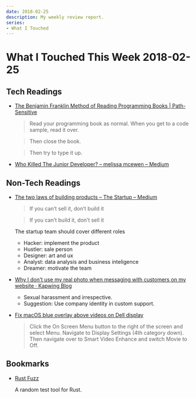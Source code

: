 ```yaml
---
date: 2018-02-25
description: My weekly review report.
series:
- What I Touched
---
```


# What I Touched This Week 2018-02-25


## Tech Readings

* [The Benjamin Franklin Method of Reading Programming Books | Path-Sensitive](http://www.pathsensitive.com/2018/01/the-benjamin-franklin-method-of-reading.html)

    > Read your programming book as normal. When you get to a code sample, read it over.

    > Then close the book.

    > Then try to type it up.

* [Who Killed The Junior Developer? – melissa mcewen – Medium](https://medium.com/@melissamcewen/who-killed-the-junior-developer-33e9da2dc58c)

<!--more-->

## Non-Tech Readings

* [The two laws of building products – The Startup – Medium](https://medium.com/swlh/the-two-laws-of-building-products-74880772c678)

    > If you can’t sell it, don’t build it

    > If you can’t build it, don’t sell it

    The startup team should cover different roles

    - Hacker: implement the product
    - Hustler: sale person
    - Designer: art and ux
    - Analyst: data analysis and business inteligence
    - Dreamer: motivate the team

* [Why I don't use my real photo when messaging with customers on my website · Kapwing Blog](https://www.kapwing.com/blog/why-i-dont-use-my-real-photo/)

    - Sexual harassment and irrespective.
    - Suggestion: Use company identity in custom support.

- [Fix macOS blue overlay above videos on Dell display](https://discussions.apple.com/message/21511262)

    > Click the On Screen Menu button to the right of the screen and select Menu. Navigate to Display Settings (4th category down). Then navigate over to Smart Video Enhance and switch Movie to Off.

## Bookmarks

- [Rust Fuzz](https://rust-fuzz.github.io/book/introduction.html#introduction)

    A random test tool for Rust.

